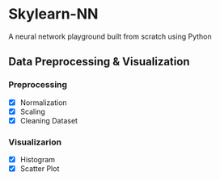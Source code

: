 # Skylearn-NN

A neural network playground built from scratch using Python

## Data Preprocessing & Visualization

### Preprocessing 
- [x] Normalization
- [x] Scaling
- [x] Cleaning Dataset

### Visualizarion
- [x] Histogram
- [x] Scatter Plot
